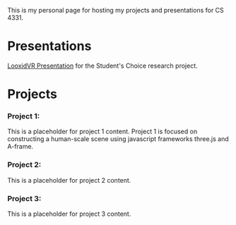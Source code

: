 This is my personal page for hosting my projects and presentations for CS 4331.

# Presentations

[LooxidVR Presentation](http://slides.com/defritz/looxidvr) for the Student's Choice research project.


# Projects

### Project 1:
  This is a placeholder for project 1 content. Project 1 is focused on constructing a human-scale scene using javascript frameworks three.js and A-frame.

### Project 2:
  This is a placeholder for project 2 content.

### Project 3:
  This is a placeholder for project 3 content.

